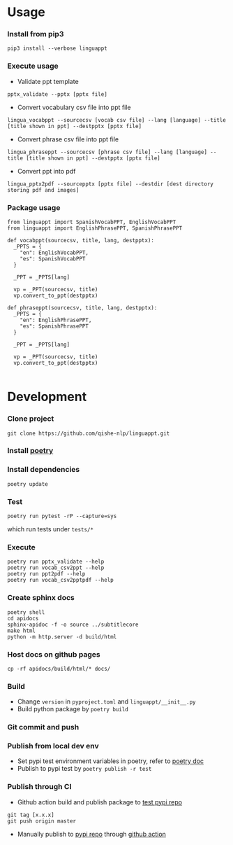 # Usage

### Install from pip3

```
pip3 install --verbose linguappt 
```

### Execute usage

* Validate ppt template
```
pptx_validate --pptx [pptx file]
```

* Convert vocabulary csv file into ppt file
```
lingua_vocabppt --sourcecsv [vocab csv file] --lang [language] --title [title shown in ppt] --destpptx [pptx file]
```

* Convert phrase csv file into ppt file
```
lingua_phraseppt --sourcecsv [phrase csv file] --lang [language] --title [title shown in ppt] --destpptx [pptx file]
```


* Convert ppt into pdf
```
lingua_pptx2pdf --sourcepptx [pptx file] --destdir [dest directory storing pdf and images]
```

### Package usage
```
from linguappt import SpanishVocabPPT, EnglishVocabPPT
from linguappt import EnglishPhrasePPT, SpanishPhrasePPT

def vocabppt(sourcecsv, title, lang, destpptx):
  _PPTS = {
    "en": EnglishVocabPPT,
    "es": SpanishVocabPPT
  }

  _PPT = _PPTS[lang]

  vp = _PPT(sourcecsv, title)
  vp.convert_to_ppt(destpptx)

def phraseppt(sourcecsv, title, lang, destpptx):
  _PPTS = {
    "en": EnglishPhrasePPT,
    "es": SpanishPhrasePPT
  }

  _PPT = _PPTS[lang]

  vp = _PPT(sourcecsv, title)
  vp.convert_to_ppt(destpptx)


```

# Development

### Clone project
```
git clone https://github.com/qishe-nlp/linguappt.git
```

### Install [poetry](https://python-poetry.org/docs/)

### Install dependencies
```
poetry update
```

### Test
```
poetry run pytest -rP --capture=sys
```
which run tests under `tests/*`


### Execute
```
poetry run pptx_validate --help
poetry run vocab_csv2ppt --help
poetry run ppt2pdf --help
poetry run vocab_csv2pptpdf --help
```

### Create sphinx docs
```
poetry shell
cd apidocs
sphinx-apidoc -f -o source ../subtitlecore
make html
python -m http.server -d build/html
```

### Host docs on github pages
```
cp -rf apidocs/build/html/* docs/
```

### Build
* Change `version` in `pyproject.toml` and `linguappt/__init__.py`
* Build python package by `poetry build`

### Git commit and push

### Publish from local dev env
* Set pypi test environment variables in poetry, refer to [poetry doc](https://python-poetry.org/docs/repositories/)
* Publish to pypi test by `poetry publish -r test`

### Publish through CI 
* Github action build and publish package to [test pypi repo](https://test.pypi.org/)

```
git tag [x.x.x]
git push origin master
```

* Manually publish to [pypi repo](https://pypi.org/) through [github action](https://github.com/qishe-nlp/linguappt/actions/workflows/pypi.yml)

